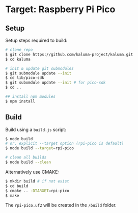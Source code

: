# Target: Raspberry Pi Pico

## Setup

Setup steps required to build:

```sh
# clone repo
$ git clone https://github.com/kaluma-project/kaluma.git
$ cd kaluma

# init & update git submodules
$ git submodule update --init
$ cd lib/pico-sdk
$ git subomdule update --init # for pico-sdk
$ cd ..

## install npm modules
$ npm install
```

## Build

Build using a `build.js` script:

```sh
$ node build
# or, explicit --target option (rpi-pico is default)
$ node build --target=rpi-pico

# clean all builds
$ node build --clean
```

Alternatively use CMAKE:

```sh
$ mkdir build # if not exist
$ cd build
$ cmake .. -DTARGET=rpi-pico
$ make
```

The `rpi-pico.uf2` will be created in the `/build` folder.
